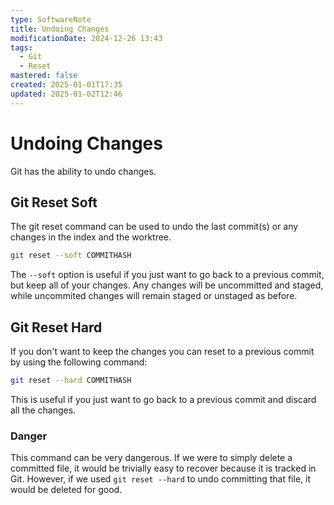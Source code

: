 ```yaml
---
type: SoftwareNote
title: Undoing Changes
modificationDate: 2024-12-26 13:43
tags:
  - Git
  - Reset
mastered: false
created: 2025-01-01T17:35
updated: 2025-01-02T12:46
---
```


# Undoing Changes

Git has the ability to undo changes. 

## Git Reset Soft

The git reset command can be used to undo the last commit(s) or any changes in the index and the worktree.

```bash
git reset --soft COMMITHASH
```

The `--soft` option is useful if you just want to go back to a previous commit, but keep all of your changes. Any changes will be uncommitted and staged, while uncommited changes will remain staged or unstaged as before.

## Git Reset Hard

If you don't want to keep the changes you can reset to a previous commit by using the following command:

```bash
git reset --hard COMMITHASH
```

This is useful if you just want to go back to a previous commit and discard all the changes.

### Danger

This command can be very dangerous. If we were to simply delete a committed file, it would be trivially easy to recover because it is tracked in Git. However, if we used `git reset --hard` to undo committing that file, it would be deleted for good.


